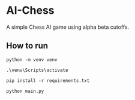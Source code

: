 # AI-Chess
A simple Chess AI game using alpha beta cutoffs. 

## How to run
```
python -m venv venv
```
```
.\venv\Scripts\activate
```
```
pip install -r requirements.txt
```
```
python main.py
```
